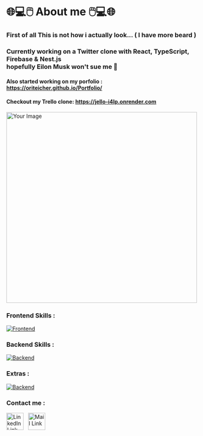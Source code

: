 # 🌐💻🖱️ About me 🖱️💻🌐
### First of all This is not how i actually look... ( I have more beard )
### Currently working on a Twitter clone with React, TypeScript, Firebase & Nest.js <br> hopefully Eilon Musk won't sue me 🤞
#### Also started working on my porfolio : https://oriteicher.github.io/Portfolio/
#### Checkout my Trello clone: <a style="fontSize:50px;">[https://jello-i4lp.onrender.com ](https://jello-i4lp.onrender.com/#/board/642bfd4ba630b6e9a10f9085) </a>

<img src="https://github.com/OriTeicher/OriTeicher/assets/101281765/c2265b9d-4200-4574-b109-3a7d69c594d1" alt="Your Image" style="width:500px;">

### Frontend Skills :
[![Frontend](https://skillicons.dev/icons?i=react,vue,ts,js,html,css,sass,bootstrap)](https://skillicons.dev)

### Backend Skills : 
[![Backend](https://skillicons.dev/icons?i=nodejs,express,nest,mongodb,firebase)](https://skillicons.dev)

### Extras : 
[![Backend](https://skillicons.dev/icons?i=c,redux,postman)](https://skillicons.dev)

### Contact me : 
[<img alt="LinkedIn Link" width="45px" src="https://user-images.githubusercontent.com/104992892/223940207-75cc968e-3f13-4828-b371-896c848bd6d4.png" />](your-link)
&nbsp;
[<img alt="Mail Link" width="45px" src="https://user-images.githubusercontent.com/104992892/223945350-dea569fa-1854-4801-b741-b6ee5223bcab.png" />](mailto:your-mail)
